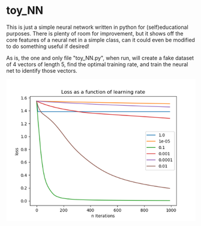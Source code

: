 # toy_NN
This is just a simple neural network written in python for (self)educational purposes.
There is plenty of room for improvement, but it shows off the core features of a neural net in a simple class, can it could even be modified to do something useful if desired!

As is, the one and only file "toy_NN.py", when run, will create a fake dataset of 4 vectors of length 5, find the optimal training rate, and train the neural net to identify those vectors. 

![Finding optimal training rate](/output/loss.png) 